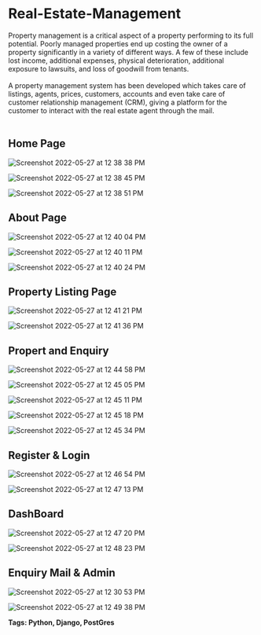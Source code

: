 # Real-Estate-Management

Property management is a critical aspect of a property performing to its full potential. Poorly managed properties end up costing the owner of a property significantly in a variety of different ways. A few of these include lost income, additional expenses, physical deterioration, additional exposure to lawsuits, and loss of goodwill from tenants.
<br><br>
A property management system has been developed which takes care of listings, agents, prices, customers, accounts and even take care of customer relationship management (CRM), giving a platform for the customer to interact with the real estate agent through the mail.
<br>
<br>
<h2>Home Page</h2>

![Screenshot 2022-05-27 at 12 38 38 PM](https://user-images.githubusercontent.com/91361896/170649465-1e75f8e8-b857-4bc1-b7c3-ac25fe67ff2b.png)

![Screenshot 2022-05-27 at 12 38 45 PM](https://user-images.githubusercontent.com/91361896/170649476-9eabf16d-ef97-4139-9e9f-42e86b1fb744.png)

![Screenshot 2022-05-27 at 12 38 51 PM](https://user-images.githubusercontent.com/91361896/170649490-be850f41-20e5-4310-8e56-1413b9964677.png)

<h2>About Page</h2>

![Screenshot 2022-05-27 at 12 40 04 PM](https://user-images.githubusercontent.com/91361896/170649699-21a1ccf2-b3ad-4ab6-ab66-883aa8cf77e9.png)

![Screenshot 2022-05-27 at 12 40 11 PM](https://user-images.githubusercontent.com/91361896/170649716-fa6f61db-50cd-4534-bcf8-00c6c25a66ed.png)

![Screenshot 2022-05-27 at 12 40 24 PM](https://user-images.githubusercontent.com/91361896/170649728-a3885cb3-8851-4f73-9d1b-5f14c0b2ba40.png)

<h2>Property Listing Page</h2>

![Screenshot 2022-05-27 at 12 41 21 PM](https://user-images.githubusercontent.com/91361896/170649970-22080594-3be0-43d9-9ecd-b90717b4b2ef.png)

![Screenshot 2022-05-27 at 12 41 36 PM](https://user-images.githubusercontent.com/91361896/170649984-5c1ba48a-0083-4f5c-b1da-cac3439f5c35.png)

<h2>Propert and Enquiry</h2>

![Screenshot 2022-05-27 at 12 44 58 PM](https://user-images.githubusercontent.com/91361896/170650530-2c241544-3f94-46cd-b42c-932f021163e6.png)

![Screenshot 2022-05-27 at 12 45 05 PM](https://user-images.githubusercontent.com/91361896/170650543-861c7ac1-f4d6-45b8-a3bd-9f19f0722dda.png)

![Screenshot 2022-05-27 at 12 45 11 PM](https://user-images.githubusercontent.com/91361896/170650557-ee0781ff-4c68-4578-86cb-5f7a8c1581ed.png)

![Screenshot 2022-05-27 at 12 45 18 PM](https://user-images.githubusercontent.com/91361896/170650568-79566d4f-8c97-4576-aecc-0ce2cb8b6e6f.png)

![Screenshot 2022-05-27 at 12 45 34 PM](https://user-images.githubusercontent.com/91361896/170650588-068c5823-35a7-4a86-acfe-e8e1c0018a4b.png)

<h2>Register & Login</h2>

![Screenshot 2022-05-27 at 12 46 54 PM](https://user-images.githubusercontent.com/91361896/170650789-d7aa3f69-6be7-430a-9a71-83aea7978e4f.png)

![Screenshot 2022-05-27 at 12 47 13 PM](https://user-images.githubusercontent.com/91361896/170650797-232ba831-d9aa-4b98-9a0d-b077f0470a40.png)

<h2>DashBoard</h2>

![Screenshot 2022-05-27 at 12 47 20 PM](https://user-images.githubusercontent.com/91361896/170650856-5876732b-617b-4c1b-914c-de7d8d0b81ce.png)

![Screenshot 2022-05-27 at 12 48 23 PM](https://user-images.githubusercontent.com/91361896/170650987-81a5db06-a3d8-4596-86dc-03629583d668.png)

<h2>Enquiry Mail & Admin</h2>

![Screenshot 2022-05-27 at 12 30 53 PM](https://user-images.githubusercontent.com/91361896/170651119-868e3b21-1d31-4fbd-9447-c229096de26f.png)

![Screenshot 2022-05-27 at 12 49 38 PM](https://user-images.githubusercontent.com/91361896/170651135-082128b8-85ba-4132-b215-e59a6f8d001a.png)

<b>Tags: Python, Django, PostGres</b>
<br><br>
